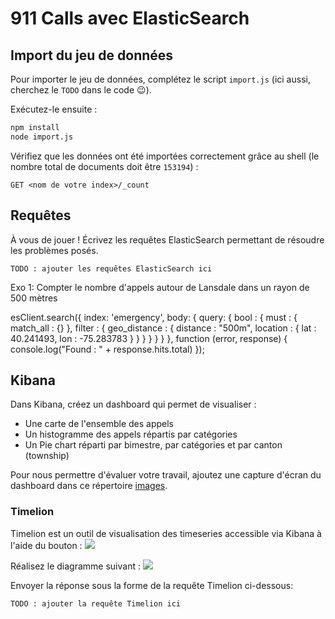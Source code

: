 # 911 Calls avec ElasticSearch

## Import du jeu de données

Pour importer le jeu de données, complétez le script `import.js` (ici aussi, cherchez le `TODO` dans le code :wink:).

Exécutez-le ensuite :

```bash
npm install
node import.js
```

Vérifiez que les données ont été importées correctement grâce au shell (le nombre total de documents doit être `153194`) :

```
GET <nom de votre index>/_count
```

## Requêtes

À vous de jouer ! Écrivez les requêtes ElasticSearch permettant de résoudre les problèmes posés.

```
TODO : ajouter les requêtes ElasticSearch ici
```

Exo 1: Compter le nombre d'appels autour de Lansdale dans un rayon de 500 mètres

esClient.search({
  index: 'emergency',
  body: {
    query: {
        bool : {
            must : {
                match_all : {}
            },
            filter : {
                geo_distance : {
                    distance : "500m",
                    location : {
                        lat : 40.241493,
                        lon : -75.283783
                    }
                }
            }
        }
    }
  }
}, function (error, response) {
    console.log("Found : " + response.hits.total)
});

## Kibana

Dans Kibana, créez un dashboard qui permet de visualiser :

* Une carte de l'ensemble des appels
* Un histogramme des appels répartis par catégories
* Un Pie chart réparti par bimestre, par catégories et par canton (township)

Pour nous permettre d'évaluer votre travail, ajoutez une capture d'écran du dashboard dans ce répertoire [images](images).

### Timelion
Timelion est un outil de visualisation des timeseries accessible via Kibana à l'aide du bouton : ![](images/timelion.png)

Réalisez le diagramme suivant :
![](images/timelion-chart.png)

Envoyer la réponse sous la forme de la requête Timelion ci-dessous:  

```
TODO : ajouter la requête Timelion ici
```
